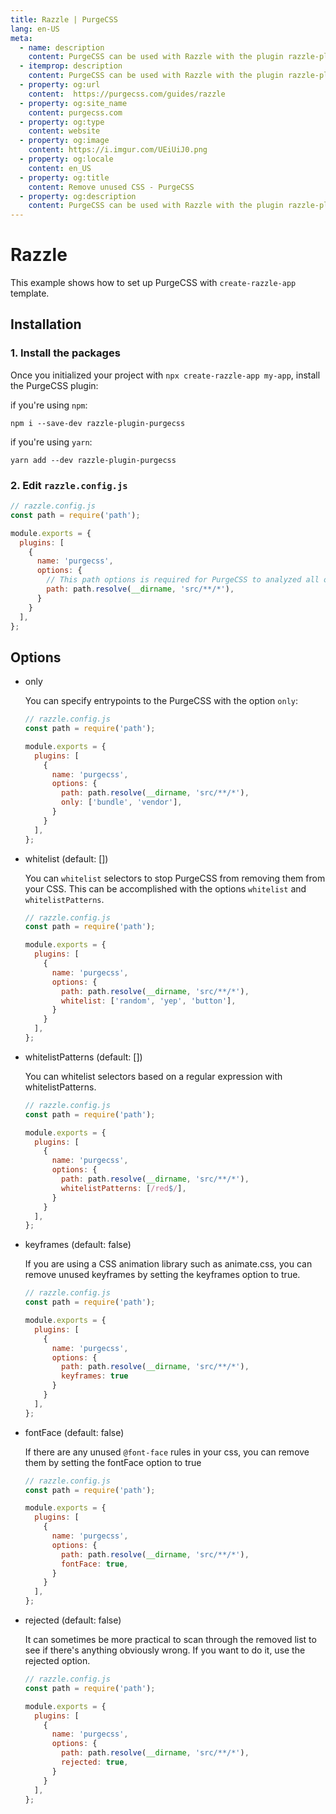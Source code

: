 ```yaml
---
title: Razzle | PurgeCSS
lang: en-US
meta:
  - name: description
    content: PurgeCSS can be used with Razzle with the plugin razzle-plugin-purgecss or with the PostCSS plugin.
  - itemprop: description
    content: PurgeCSS can be used with Razzle with the plugin razzle-plugin-purgecss or with the PostCSS plugin.
  - property: og:url
    content:  https://purgecss.com/guides/razzle
  - property: og:site_name
    content: purgecss.com
  - property: og:type
    content: website
  - property: og:image
    content: https://i.imgur.com/UEiUiJ0.png
  - property: og:locale
    content: en_US
  - property: og:title
    content: Remove unused CSS - PurgeCSS
  - property: og:description
    content: PurgeCSS can be used with Razzle with the plugin razzle-plugin-purgecss or with the PostCSS plugin.
---
```


# Razzle

This example shows how to set up PurgeCSS with `create-razzle-app` template.  

## Installation

### 1. Install the packages

Once you initialized your project with `npx create-razzle-app my-app`, install the PurgeCSS plugin:

if you're using `npm`:

```
npm i --save-dev razzle-plugin-purgecss
```

if you're using `yarn`:

```
yarn add --dev razzle-plugin-purgecss
```

### 2. Edit `razzle.config.js`

```js
// razzle.config.js
const path = require('path');

module.exports = {
  plugins: [
    {
      name: 'purgecss',
      options: {
        // This path options is required for PurgeCSS to analyzed all of yours content
        path: path.resolve(__dirname, 'src/**/*'),
      }
    }
  ],
};
```

## Options

- only

  You can specify entrypoints to the PurgeCSS with the option `only`:

  ```js
  // razzle.config.js
  const path = require('path');

  module.exports = {
    plugins: [
      {
        name: 'purgecss',
        options: {
          path: path.resolve(__dirname, 'src/**/*'),
          only: ['bundle', 'vendor'],
        }
      }
    ],
  };
  ```

- whitelist (default: [])

  You can `whitelist` selectors to stop PurgeCSS from removing them from your CSS. This can be accomplished with the options `whitelist` and `whitelistPatterns`.

  ```js
  // razzle.config.js
  const path = require('path');

  module.exports = {
    plugins: [
      {
        name: 'purgecss',
        options: {
          path: path.resolve(__dirname, 'src/**/*'),
          whitelist: ['random', 'yep', 'button'],
        }
      }
    ],
  };
  ```

- whitelistPatterns (default: [])

  You can whitelist selectors based on a regular expression with whitelistPatterns.

  ```js
  // razzle.config.js
  const path = require('path');

  module.exports = {
    plugins: [
      {
        name: 'purgecss',
        options: {
          path: path.resolve(__dirname, 'src/**/*'),
          whitelistPatterns: [/red$/],
        }
      }
    ],
  };
  ```

- keyframes (default: false)

  If you are using a CSS animation library such as animate.css, you can remove unused keyframes by setting the keyframes option to true.

  ```js
  // razzle.config.js
  const path = require('path');

  module.exports = {
    plugins: [
      {
        name: 'purgecss',
        options: {
          path: path.resolve(__dirname, 'src/**/*'),
          keyframes: true
        }
      }
    ],
  };
  ```

- fontFace (default: false)

  If there are any unused `@font-face` rules in your css, you can remove them by setting the fontFace option to true

  ```js
  // razzle.config.js
  const path = require('path');

  module.exports = {
    plugins: [
      {
        name: 'purgecss',
        options: {
          path: path.resolve(__dirname, 'src/**/*'),
          fontFace: true,
        }
      }
    ],
  };
  ```

- rejected (default: false)

  It can sometimes be more practical to scan through the removed list to see if there's anything obviously wrong. If you want to do it, use the rejected option.

  ```js
  // razzle.config.js
  const path = require('path');

  module.exports = {
    plugins: [
      {
        name: 'purgecss',
        options: {
          path: path.resolve(__dirname, 'src/**/*'),
          rejected: true,
        }
      }
    ],
  };
  ```
